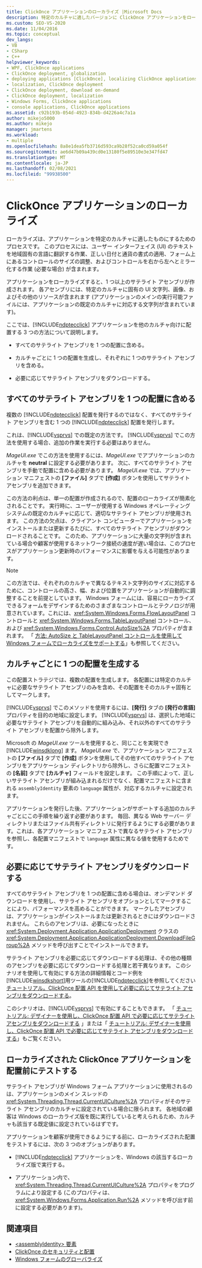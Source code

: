 ```yaml
---
title: ClickOnce アプリケーションのローカライズ |Microsoft Docs
description: 特定のカルチャに適したバージョンに ClickOnce アプリケーションをローカライズする3つの方法について説明します。
ms.custom: SEO-VS-2020
ms.date: 11/04/2016
ms.topic: conceptual
dev_langs:
- VB
- CSharp
- C++
helpviewer_keywords:
- WPF, ClickOnce applications
- ClickOnce deployment, globalization
- deploying applications [ClickOnce], localizing ClickOnce applications
- localization, ClickOnce deployment
- ClickOnce deployment, download on-demand
- ClickOnce deployment, localization
- Windows Forms, ClickOnce applications
- console applications, ClickOnce applications
ms.assetid: c92b193b-054d-4923-834b-d4226a4c7a1a
author: mikejo5000
ms.author: mikejo
manager: jmartens
ms.workload:
- multiple
ms.openlocfilehash: 8a8e1dea5fb3716d593ca9b28f52ca0cd59a054f
ms.sourcegitcommit: ae6d47b09a439cd0e13180f5e89510e3e347fd47
ms.translationtype: MT
ms.contentlocale: ja-JP
ms.lasthandoff: 02/08/2021
ms.locfileid: "99938500"
---
```

# <a name="localize-clickonce-applications"></a>ClickOnce アプリケーションのローカライズ
ローカライズは、アプリケーションを特定のカルチャに適したものにするためのプロセスです。 このプロセスには、ユーザー インターフェイス (UI) のテキストを地域固有の言語に翻訳する作業、正しい日付と通貨の書式の適用、フォーム上にあるコントロールのサイズの調整、およびコントロールを右から左へとミラー化する作業 (必要な場合) が含まれます。

 アプリケーションをローカライズすると、1 つ以上のサテライト アセンブリが作成されます。 各アセンブリには、特定のカルチャに固有の UI 文字列、画像、およびその他のリソースが含まれます (アプリケーションのメインの実行可能ファイルには、アプリケーションの既定のカルチャに対応する文字列が含まれています)。

 ここでは、[!INCLUDE[ndptecclick](../deployment/includes/ndptecclick_md.md)] アプリケーションを他のカルチャ向けに配置する 3 つの方法について説明します。

- すべてのサテライト アセンブリを 1 つの配置に含める。

- カルチャごとに 1 つの配置を生成し、それぞれに 1 つのサテライト アセンブリを含める。

- 必要に応じてサテライト アセンブリをダウンロードする。

## <a name="including-all-satellite-assemblies-in-a-deployment"></a>すべてのサテライト アセンブリを 1 つの配置に含める
 複数の [!INCLUDE[ndptecclick](../deployment/includes/ndptecclick_md.md)] 配置を発行するのではなく、すべてのサテライト アセンブリを含む 1 つの [!INCLUDE[ndptecclick](../deployment/includes/ndptecclick_md.md)] 配置を発行します。

 これは、[!INCLUDE[vsprvs](../code-quality/includes/vsprvs_md.md)] での既定の方法です。 [!INCLUDE[vsprvs](../code-quality/includes/vsprvs_md.md)] でこの方法を使用する場合、追加の作業を実行する必要はありません。

 *MageUI.exe* でこの方法を使用するには、*MageUI.exe* でアプリケーションのカルチャを **neutral** に設定する必要があります。 次に、すべてのサテライト アセンブリを手動で配置に含める必要があります。 *MageUI.exe* では、アプリケーション マニフェストの **[ファイル]** タブで **[作成]** ボタンを使用してサテライト アセンブリを追加できます。

 この方法の利点は、単一の配置が作成されるので、配置のローカライズが簡素化されることです。 実行時に、ユーザーが使用する Windows オペレーティング システムの既定のカルチャに応じて、適切なサテライト アセンブリが使用されます。 この方法の欠点は、クライアント コンピューターでアプリケーションをインストールまたは更新するたびに、すべてのサテライト アセンブリがダウンロードされることです。 このため、アプリケーションに大量の文字列が含まれている場合や顧客が使用するネットワーク接続の速度が遅い場合は、このプロセスがアプリケーション更新時のパフォーマンスに影響を与える可能性があります。

> [!NOTE]
> この方法では、それぞれのカルチャで異なるテキスト文字列のサイズに対応するために、コントロールの高さ、幅、および位置をアプリケーションが自動的に調整することを前提としています。 Windows フォームには、容易にローカライズできるフォームをデザインするためのさまざまなコントロールとテクノロジが用意されています。これには、<xref:System.Windows.Forms.FlowLayoutPanel> コントロールと <xref:System.Windows.Forms.TableLayoutPanel> コントロール、および <xref:System.Windows.Forms.Control.AutoSize%2A> プロパティが含まれます。  「 [方法: AutoSize と TableLayoutPanel コントロールを使用して Windows フォームでローカライズをサポートする](/previous-versions/visualstudio/visual-studio-2010/1zkt8b33(v=vs.100))」も参照してください。

## <a name="generate-one-deployment-for-each-culture"></a>カルチャごとに 1 つの配置を生成する
 この配置ストラテジでは、複数の配置を生成します。 各配置には特定のカルチャに必要なサテライト アセンブリのみを含め、その配置をそのカルチャ固有としてマークします。

 [!INCLUDE[vsprvs](../code-quality/includes/vsprvs_md.md)] でこのメソッドを使用するには、**[発行]** タブの **[発行の言語]** プロパティを目的の地域に設定します。 [!INCLUDE[vsprvs](../code-quality/includes/vsprvs_md.md)] は、選択した地域に必要なサテライト アセンブリを自動的に組み込み、それ以外のすべてのサテライト アセンブリを配置から除外します。

 Microsoft の *MageUI.exe* ツールを使用すると、同じことを実現でき [!INCLUDE[winsdklong](../deployment/includes/winsdklong_md.md)] ます。 *MageUI.exe* で、アプリケーション マニフェストの **[ファイル]** タブで **[作成]** ボタンを使用してその他すべてのサテライト アセンブリをアプリケーション ディレクトリから除外し、さらに配置マニフェストの **[名前]** タブで **[カルチャ]** フィールドを設定します。 この手順によって、正しいサテライト アセンブリが組み込まれるだけでなく、配置マニフェストに含まれる `assemblyIdentity` 要素の `language` 属性が、対応するカルチャに設定されます。

 アプリケーションを発行した後、アプリケーションがサポートする追加のカルチャごとにこの手順を繰り返す必要があります。 毎回、異なる Web サーバー ディレクトリまたはファイル共有ディレクトリに発行するようにする必要があります。これは、各アプリケーション マニフェストで異なるサテライト アセンブリを参照し、各配置マニフェストで `language` 属性に異なる値を使用するためです。

## <a name="download-satellite-assemblies-on-demand"></a>必要に応じてサテライト アセンブリをダウンロードする
 すべてのサテライト アセンブリを 1 つの配置に含める場合は、オンデマンド ダウンロードを使用し、サテライト アセンブリをオプションとしてマークすることにより、パフォーマンスを高めることができます。 マークしたアセンブリは、アプリケーションがインストールまたは更新されるときにはダウンロードされません。 これらのアセンブリは、必要になったときに <xref:System.Deployment.Application.ApplicationDeployment> クラスの <xref:System.Deployment.Application.ApplicationDeployment.DownloadFileGroup%2A> メソッドを呼び出すことでインストールできます。

 サテライト アセンブリを必要に応じてダウンロードする処理は、その他の種類のアセンブリを必要に応じてダウンロードする処理と若干異なります。 このシナリオを使用して有効にする方法の詳細情報とコード例を[!INCLUDE[winsdkshort](../debugger/debug-interface-access/includes/winsdkshort_md.md)]用ツールの[!INCLUDE[ndptecclick](../deployment/includes/ndptecclick_md.md)]を参照してください[チュートリアル。ClickOnce 配置 API を使用して必要に応じてサテライト アセンブリをダウンロードする](../deployment/walkthrough-downloading-satellite-assemblies-on-demand-with-the-clickonce-deployment-api.md)。

 このシナリオは、[!INCLUDE[vsprvs](../code-quality/includes/vsprvs_md.md)] で有効にすることもできます。  「 [チュートリアル: デザイナーを使用し、ClickOnce 配置 API で必要に応じてサテライト アセンブリをダウンロードする](/previous-versions/visualstudio/visual-studio-2012/ms366788(v=vs.110)) 」または「 [チュートリアル: デザイナーを使用し、ClickOnce 配置 API で必要に応じてサテライト アセンブリをダウンロードする](/previous-versions/visualstudio/visual-studio-2013/ms366788(v=vs.120))」もご覧ください。

## <a name="testing-localized-clickonce-applications-before-deployment"></a>ローカライズされた ClickOnce アプリケーションを配置前にテストする
 サテライト アセンブリが Windows フォーム アプリケーションに使用されるのは、アプリケーションのメイン スレッドの <xref:System.Threading.Thread.CurrentUICulture%2A> プロパティがそのサテライト アセンブリのカルチャに設定されている場合に限られます。 各地域の顧客は Windows のローカライズ版を既に実行していると考えられるため、カルチャも該当する既定値に設定されているはずです。

 アプリケーションを顧客が使用できるようにする前に、ローカライズされた配置をテストするには、次の 3 つのオプションがあります。

- [!INCLUDE[ndptecclick](../deployment/includes/ndptecclick_md.md)] アプリケーションを、Windows の該当するローカライズ版で実行する。

- アプリケーション内で、<xref:System.Threading.Thread.CurrentUICulture%2A> プロパティをプログラムにより設定する (このプロパティは、<xref:System.Windows.Forms.Application.Run%2A> メソッドを呼び出す前に設定する必要があります)。

## <a name="see-also"></a>関連項目
- [\<assemblyIdentity> 要素](../deployment/assemblyidentity-element-clickonce-deployment.md)
- [ClickOnce のセキュリティと配置](../deployment/clickonce-security-and-deployment.md)
- [Windows フォームのグローバライズ](/dotnet/framework/winforms/advanced/globalizing-windows-forms)